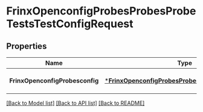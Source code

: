 # FrinxOpenconfigProbesProbesProbeTestsTestConfigRequest

## Properties
Name | Type | Description | Notes
------------ | ------------- | ------------- | -------------
**FrinxOpenconfigProbesconfig** | [***FrinxOpenconfigProbesProbesProbeTestsTestConfig**](frinx.openconfig.probes.probes.probe.tests.test.Config.md) |  | [optional] [default to null]

[[Back to Model list]](../README.md#documentation-for-models) [[Back to API list]](../README.md#documentation-for-api-endpoints) [[Back to README]](../README.md)



